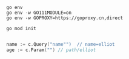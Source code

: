 ```base
go env
go env -w GO111MODULE=on
go env -w GOPROXY=https://goproxy.cn,direct
```

```
go mod init
```

```go

name := c.Query("name"")  // name=elliot
age := c.Param("") // path/elliot  
```
